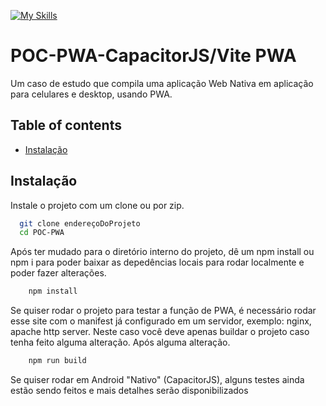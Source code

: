 
[![My Skills](https://skillicons.dev/icons?i=html,css,ts,react,tailwind,vite)](https://skillicons.dev)
# POC-PWA-CapacitorJS/Vite PWA

Um caso de estudo que compila uma aplicação Web Nativa em aplicação para celulares e desktop, usando PWA.



## Table of contents
- [Instalação](##Instalação)
## Instalação

Instale o projeto com um clone ou por zip.

```bash
  git clone endereçoDoProjeto
  cd POC-PWA
```

Após ter mudado para o diretório interno do projeto, dê um npm install ou npm i para poder baixar as depedências locais para rodar localmente e poder fazer alterações.
```bash
    npm install
```

Se quiser rodar o projeto para testar a função de PWA, é necessário rodar esse site com o manifest já configurado em um servidor, exemplo: nginx, apache http server. Neste caso você deve apenas buildar o projeto caso tenha feito alguma alteração. Após alguma alteração.
```bash
    npm run build
```

Se quiser rodar em Android "Nativo" (CapacitorJS), alguns testes ainda estão sendo feitos e mais detalhes serão disponibilizados
    